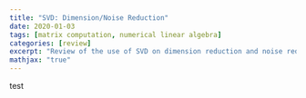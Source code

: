 ```yaml
---
title: "SVD: Dimension/Noise Reduction"
date: 2020-01-03
tags: [matrix computation, numerical linear algebra]
categories: [review]
excerpt: "Review of the use of SVD on dimension reduction and noise reduction."
mathjax: "true"
---
```


test


